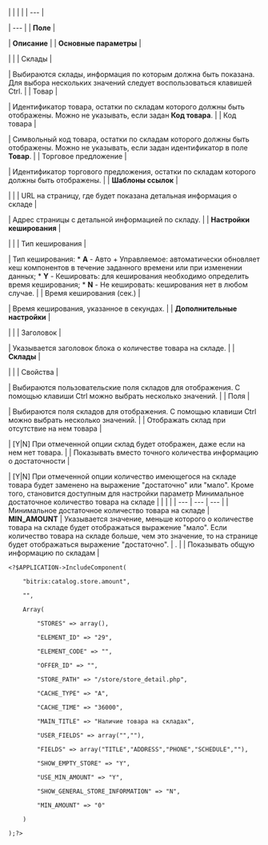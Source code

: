 |  |  |  |
| --- |

| --- |
| **Поле** |

| **Описание** |
| **Основные параметры** |

| |
| Склады |

| Выбираются склады, информация по которым должна быть показана. Для выбора нескольких значений следует воспользоваться клавишей Ctrl. |
| Товар |

| Идентификатор товара, остатки по складам которого должны быть отображены. Можно не указывать, если задан **Код товара**. |
| Код товара |

| Символьный код товара, остатки по складам которого должны быть отображены. Можно не указывать, если задан идентификатор в поле **Товар**. |
| Торговое предложение |

| Идентификатор торгового предложения, остатки по складам которого должны быть отображены. |
| **Шаблоны ссылок** |

| |
| URL на страницу, где будет показана детальная информация о складе |

| Адрес страницы с детальной информацией по складу. |
| **Настройки кеширования** |

| |
| Тип кеширования |

| Тип кеширования:  * **A** - Авто + Управляемое: автоматически обновляет кеш компонентов в течение заданного времени или при изменении данных; * **Y** - Кешировать: для кеширования необходимо определить время кеширования; * **N** - Не кешировать: кеширования нет в любом случае. |
| Время кеширования (сек.) |

| Время кеширования, указанное в секундах. |
| **Дополнительные настройки** |

| |
| Заголовок |

| Указывается заголовок блока о количестве товара на складе. |
| **Склады** |

| |
| Свойства |

| Выбираются пользовательские поля складов для отображения. С помощью клавиши Ctrl можно выбрать несколько значений. |
| Поля |

| Выбираются поля складов для отображения. С помощью клавиши Ctrl можно выбрать несколько значений. |
| Отображать склад при отсутствие на нем товара |

| [Y|N] При отмеченной опции склад будет отображен, даже если на нем нет товара. |
| Показывать вместо точного количества информацию о достаточности |

| [Y|N] При отмеченной опции количество имеющегося на складе товара будет заменено на выражение "достаточно" или "мало". Кроме того, становится доступным для настройки параметр Минимальное достаточное количество товара на складе     |  |  |  | | --- | --- | --- | | Минимальное достаточное количество товара на складе | **MIN\_AMOUNT** | Указывается значение, меньше которого о количестве товара на складе будет отображаться выражение "мало". Если количество товара на складе больше, чем это значение, то на странице будет отображаться выражение "достаточно". |  . |
| Показывать общую информацию по складам |

```
<?$APPLICATION->IncludeComponent(

	"bitrix:catalog.store.amount",

	"",

	Array(

		"STORES" => array(),

		"ELEMENT_ID" => "29",

		"ELEMENT_CODE" => "",

		"OFFER_ID" => "",

		"STORE_PATH" => "/store/store_detail.php",

		"CACHE_TYPE" => "A",

		"CACHE_TIME" => "36000",

		"MAIN_TITLE" => "Наличие товара на складах",

		"USER_FIELDS" => array("",""),

		"FIELDS" => array("TITLE","ADDRESS","PHONE","SCHEDULE",""),

		"SHOW_EMPTY_STORE" => "Y",

		"USE_MIN_AMOUNT" => "Y",

		"SHOW_GENERAL_STORE_INFORMATION" => "N",

		"MIN_AMOUNT" => "0"

	)

);?>


```